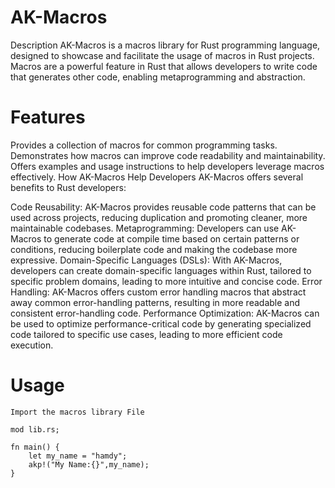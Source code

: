 # AK-Macros
Description
AK-Macros is a macros library for Rust programming language, designed to showcase and facilitate the usage of macros in Rust projects. Macros are a powerful feature in Rust that allows developers to write code that generates other code, enabling metaprogramming and abstraction.

# Features
Provides a collection of macros for common programming tasks.
Demonstrates how macros can improve code readability and maintainability.
Offers examples and usage instructions to help developers leverage macros effectively.
How AK-Macros Help Developers
AK-Macros offers several benefits to Rust developers:

Code Reusability: AK-Macros provides reusable code patterns that can be used across projects, reducing duplication and promoting cleaner, more maintainable codebases.
Metaprogramming: Developers can use AK-Macros to generate code at compile time based on certain patterns or conditions, reducing boilerplate code and making the codebase more expressive.
Domain-Specific Languages (DSLs): With AK-Macros, developers can create domain-specific languages within Rust, tailored to specific problem domains, leading to more intuitive and concise code.
Error Handling: AK-Macros offers custom error handling macros that abstract away common error-handling patterns, resulting in more readable and consistent error-handling code.
Performance Optimization: AK-Macros can be used to optimize performance-critical code by generating specialized code tailored to specific use cases, leading to more efficient code execution.

# Usage
```
Import the macros library File

mod lib.rs;

fn main() {
    let my_name = "hamdy";
    akp!("My Name:{}",my_name);
}
```
